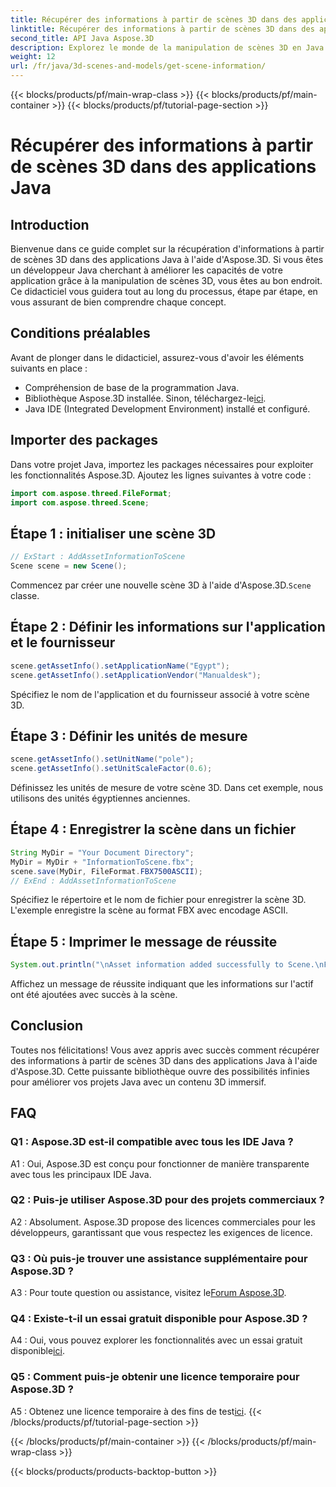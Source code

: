 ```yaml
---
title: Récupérer des informations à partir de scènes 3D dans des applications Java
linktitle: Récupérer des informations à partir de scènes 3D dans des applications Java
second_title: API Java Aspose.3D
description: Explorez le monde de la manipulation de scènes 3D en Java avec Aspose.3D. Ce tutoriel vous guide pas à pas dans la récupération des informations.
weight: 12
url: /fr/java/3d-scenes-and-models/get-scene-information/
---
```


{{< blocks/products/pf/main-wrap-class >}}
{{< blocks/products/pf/main-container >}}
{{< blocks/products/pf/tutorial-page-section >}}

# Récupérer des informations à partir de scènes 3D dans des applications Java

## Introduction

Bienvenue dans ce guide complet sur la récupération d'informations à partir de scènes 3D dans des applications Java à l'aide d'Aspose.3D. Si vous êtes un développeur Java cherchant à améliorer les capacités de votre application grâce à la manipulation de scènes 3D, vous êtes au bon endroit. Ce didacticiel vous guidera tout au long du processus, étape par étape, en vous assurant de bien comprendre chaque concept.

## Conditions préalables

Avant de plonger dans le didacticiel, assurez-vous d'avoir les éléments suivants en place :

- Compréhension de base de la programmation Java.
-  Bibliothèque Aspose.3D installée. Sinon, téléchargez-le[ici](https://releases.aspose.com/3d/java/).
- Java IDE (Integrated Development Environment) installé et configuré.

## Importer des packages

Dans votre projet Java, importez les packages nécessaires pour exploiter les fonctionnalités Aspose.3D. Ajoutez les lignes suivantes à votre code :

```java
import com.aspose.threed.FileFormat;
import com.aspose.threed.Scene;
```

## Étape 1 : initialiser une scène 3D

```java
// ExStart : AddAssetInformationToScene
Scene scene = new Scene();
```

 Commencez par créer une nouvelle scène 3D à l'aide d'Aspose.3D.`Scene` classe.

## Étape 2 : Définir les informations sur l'application et le fournisseur

```java
scene.getAssetInfo().setApplicationName("Egypt");
scene.getAssetInfo().setApplicationVendor("Manualdesk");
```

Spécifiez le nom de l'application et du fournisseur associé à votre scène 3D.

## Étape 3 : Définir les unités de mesure

```java
scene.getAssetInfo().setUnitName("pole");
scene.getAssetInfo().setUnitScaleFactor(0.6);
```

Définissez les unités de mesure de votre scène 3D. Dans cet exemple, nous utilisons des unités égyptiennes anciennes.

## Étape 4 : Enregistrer la scène dans un fichier

```java
String MyDir = "Your Document Directory";
MyDir = MyDir + "InformationToScene.fbx";
scene.save(MyDir, FileFormat.FBX7500ASCII);
// ExEnd : AddAssetInformationToScene
```

Spécifiez le répertoire et le nom de fichier pour enregistrer la scène 3D. L'exemple enregistre la scène au format FBX avec encodage ASCII.

## Étape 5 : Imprimer le message de réussite

```java
System.out.println("\nAsset information added successfully to Scene.\nFile saved at " + MyDir);
```

Affichez un message de réussite indiquant que les informations sur l'actif ont été ajoutées avec succès à la scène.

## Conclusion

Toutes nos félicitations! Vous avez appris avec succès comment récupérer des informations à partir de scènes 3D dans des applications Java à l'aide d'Aspose.3D. Cette puissante bibliothèque ouvre des possibilités infinies pour améliorer vos projets Java avec un contenu 3D immersif.

## FAQ

### Q1 : Aspose.3D est-il compatible avec tous les IDE Java ?

A1 : Oui, Aspose.3D est conçu pour fonctionner de manière transparente avec tous les principaux IDE Java.

### Q2 : Puis-je utiliser Aspose.3D pour des projets commerciaux ?

A2 : Absolument. Aspose.3D propose des licences commerciales pour les développeurs, garantissant que vous respectez les exigences de licence.

### Q3 : Où puis-je trouver une assistance supplémentaire pour Aspose.3D ?

 A3 : Pour toute question ou assistance, visitez le[Forum Aspose.3D](https://forum.aspose.com/c/3d/18).

### Q4 : Existe-t-il un essai gratuit disponible pour Aspose.3D ?

 A4 : Oui, vous pouvez explorer les fonctionnalités avec un essai gratuit disponible[ici](https://releases.aspose.com/).

### Q5 : Comment puis-je obtenir une licence temporaire pour Aspose.3D ?

 A5 : Obtenez une licence temporaire à des fins de test[ici](https://purchase.aspose.com/temporary-license/).
{{< /blocks/products/pf/tutorial-page-section >}}

{{< /blocks/products/pf/main-container >}}
{{< /blocks/products/pf/main-wrap-class >}}

{{< blocks/products/products-backtop-button >}}
